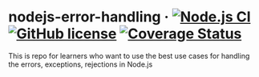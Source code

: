 # nodejs-error-handling &middot; [![Node.js CI](https://github.com/pouria-mirebrahimi/nodejs-error-handling/actions/workflows/node.js.yml/badge.svg)](https://github.com/pouria-mirebrahimi/nodejs-error-handling/actions/workflows/node.js.yml) [![GitHub license](https://img.shields.io/badge/license-MIT-blue.svg)](https://github.com/pouria-mirebrahimi/nodejs-error-handling/blob/master/License) [![Coverage Status](https://coveralls.io/repos/github/pouria-mirebrahimi/nodejs-error-handling/badge.svg?branch=main)](https://coveralls.io/github/pouria-mirebrahimi/nodejs-error-handling?branch=main)
This is repo for learners who want to use the best use cases for handling the errors, exceptions, rejections in Node.js 

